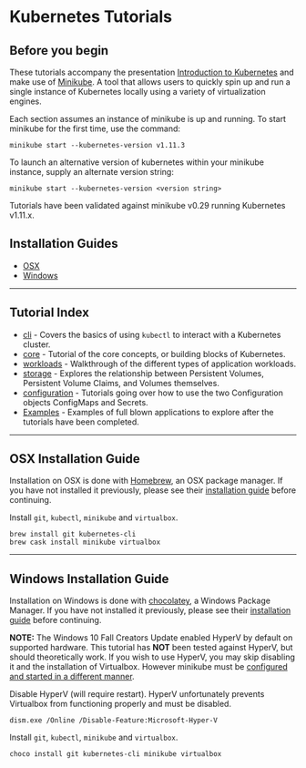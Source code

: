 # Kubernetes Tutorials

## Before you begin

These tutorials accompany the presentation [Introduction to Kubernetes](https://docs.google.com/presentation/d/1zrfVlE5r61ZNQrmXKx5gJmBcXnoa_WerHEnTxu5SMco/edit?usp=sharing) 
and make use of [Minikube](https://github.com/kubernetes/minikube). A tool that allows users to quickly spin up and
run a single instance of Kubernetes locally using a variety of virtualization engines.

Each section assumes an instance of minikube is up and running. To start minikube for the first time, use the command:
```
minikube start --kubernetes-version v1.11.3
```

To launch an alternative version of kubernetes within your minikube instance, supply an alternate version string:
```
minikube start --kubernetes-version <version string>
```

Tutorials have been validated against minikube v0.29 running Kubernetes v1.11.x.


## Installation Guides
* [OSX](#osx-installation-guide)
* [Windows](#windows-installation-guide)


---

## Tutorial Index
* [cli](/cli/README.md) - Covers the basics of using `kubectl` to interact with a Kubernetes cluster.
* [core](/core/README.md) - Tutorial of the core concepts, or building blocks of Kubernetes.
* [workloads](/workloads/README.md) - Walkthrough of the different types of application workloads.
* [storage](/storage/README.md) - Explores the relationship between Persistent Volumes, Persistent Volume Claims,
and Volumes themselves.
* [configuration](/configuration/README.md) - Tutorials going over how to use the two Configuration objects
ConfigMaps and Secrets.
* [Examples](/examples/README.md) - Examples of full blown applications to explore after the tutorials have been
completed.

---

## OSX Installation Guide
Installation on OSX is done with [Homebrew](https://brew.sh/), an OSX package manager. If you have not installed it
previously, please see their [installation guide](https://brew.sh/) before continuing.

Install `git`, `kubectl`, `minikube` and `virtualbox`.
```
brew install git kubernetes-cli
brew cask install minikube virtualbox
````

---

## Windows Installation Guide

Installation on Windows is done with [chocolatey](https://chocolatey.org/), a Windows Package Manager. If you have not
installed it previously, please see their [installation guide](https://chocolatey.org/install) before continuing.

**NOTE:** The Windows 10 Fall Creators Update enabled HyperV by default on supported hardware. This tutorial has
**NOT** been tested against HyperV, but should theoretically work. If you wish to use HyperV, you may skip disabling
it and the installation of Virtualbox. However minikube must be
[configured and started in a different manner](https://github.com/kubernetes/minikube/blob/master/docs/drivers.md#hyperv-driver).

Disable HyperV (will require restart). HyperV unfortunately prevents Virtualbox from functioning properly and must
be disabled.
```
dism.exe /Online /Disable-Feature:Microsoft-Hyper-V
```

Install `git`, `kubectl`, `minikube` and `virtualbox`.
```
choco install git kubernetes-cli minikube virtualbox
```